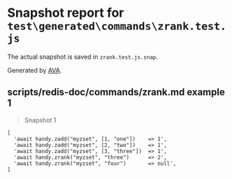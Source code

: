 # Snapshot report for `test\generated\commands\zrank.test.js`

The actual snapshot is saved in `zrank.test.js.snap`.

Generated by [AVA](https://ava.li).

## scripts/redis-doc/commands/zrank.md example 1

> Snapshot 1

    [
      'await handy.zadd("myzset", [1, "one"])    => 1',
      'await handy.zadd("myzset", [2, "two"])    => 1',
      'await handy.zadd("myzset", [3, "three"])  => 1',
      'await handy.zrank("myzset", "three")      => 2',
      'await handy.zrank("myzset", "four")       => null',
    ]
